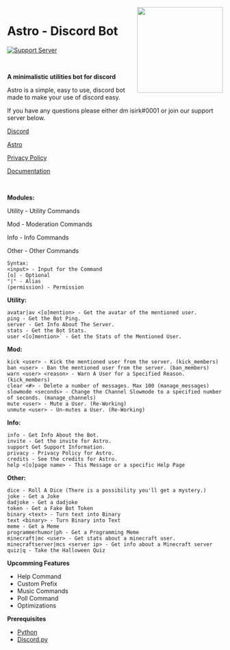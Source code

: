 <img src="https://asksirk.com/Astro/sirk.png" align="right" height="200" width="200"/>

# Astro - Discord Bot
<p>
  
  [![Support Server](https://img.shields.io/discord/743121194911531110.svg?label=Discord&logo=Discord&colorB=7289da&style=for-the-badge)](https://discord.gg/7yZqHfG)
  
<br>

**A minimalistic utilities bot for discord**

Astro is a simple, easy to use, discord bot made to make your use of discord easy.

If you have any questions please either dm isirk#0001 or join our support server below.

[Discord](https://discord.gg/7yZqHfG)

[Astro](https://asksirk.com/Astro)

[Privacy Policy](https://asksirk.com/Astro/privacy/)

[Documentation](https://isirk.gitbook.io)

<br>

**Modules:**

Utility - Utility Commands

Mod - Moderation Commands

Info - Info Commands

Other - Other Commands

```
Syntax:
<input> - Input for the Command
[o] - Optional
"|" - Alias
(permission) - Permission
```

**Utility:**
```
avatar|av <[o]mention> - Get the avatar of the mentioned user.
ping - Get the Bot Ping.
server - Get Info About The Server.
stats - Get the Bot Stats.
user <[o]mention>` - Get the Stats of the Mentioned User.
```

**Mod:**
```
kick <user> - Kick the mentioned user from the server. (kick_members)
ban <user> - Ban the mentioned user from the server. (ban_members)
warn <user> <reason> - Warn A User for a Specified Reason.(kick_members)
clear <#> - Delete a number of messages. Max 100 (manage_messages)
slowmode <seconds> - Change the Channel Slowmode to a specified number of seconds. (manage_channels)
mute <user> - Mute a User. (Re-Working)
unmute <user> - Un-mutes a User. (Re-Working)
```

**Info:**
```
info - Get Info About the Bot.
invite - Get the invite for Astro.
support Get Support Information.
privacy - Privacy Policy for Astro.
credits - See the credits for Astro.
help <[o]page name> - This Message or a specific Help Page
```

**Other:**
```
dice - Roll A Dice (There is a possibility you'll get a mystery.)
joke - Get a Joke
dadjoke - Get a dadjoke
token - Get a Fake Bot Token
binary <text> - Turn text into Binary
text <binary> - Turn Binary into Text
meme - Get a Meme
programmerhumor|ph - Get a Programming Meme
minecraft|mc <user> - Get stats about a minecraft user.
minecraftserver|mcs <server ip> - Get info about a Minecraft server
quiz|q - Take the Halloween Quiz
```

**Upcomming Features**
- Help Command
- Custom Prefix
- Music Commands
- Poll Command
- Optimizations

**Prerequisites**
- [Python](https://www.python.org/)
- [Discord.py](https://discordpy.readthedocs.io/en/latest/index.html)
